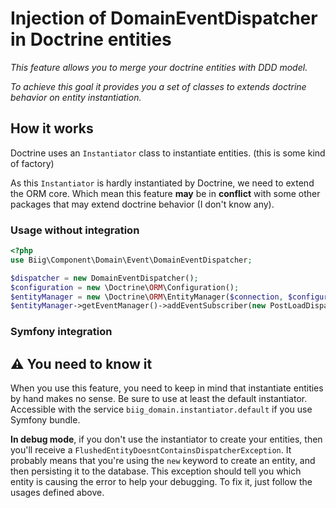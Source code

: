 Injection of DomainEventDispatcher in Doctrine entities
=======================================================

_This feature allows you to merge your doctrine entities with DDD model._

_To achieve this goal it provides you a set of classes to extends doctrine behavior on entity instantiation._

How it works
------------

Doctrine uses an `Instantiator` class to instantiate entities. (this is some kind of factory)

As this `Instantiator` is hardly instantiated by Doctrine, we need to extend the ORM core. Which mean
this feature **may** be in **conflict** with some other packages that may extend doctrine behavior (I don't know any).


### Usage without integration
 
```php
<?php
use Biig\Component\Domain\Event\DomainEventDispatcher;

$dispatcher = new DomainEventDispatcher();
$configuration = new \Doctrine\ORM\Configuration();
$entityManager = new \Doctrine\ORM\EntityManager($connection, $configuration);
$entityManager->getEventManager()->addEventSubscriber(new PostLoadDispatcherInjectionListener($dispatcher));
```

### Symfony integration

⚠ You need to know it
----------------------

When you use this feature, you need to keep in mind that instantiate entities by hand makes no sense. Be sure
to use at least the default instantiator. Accessible with the service `biig_domain.instantiator.default` if you use Symfony bundle.

**In debug mode**, if you don't use the instantiator to create your entities, then you'll receive a `FlushedEntityDoesntContainsDispatcherException`. 
It probably means that you're using the `new` keyword to create an entity, and then persisting it to the database. 
This exception should tell you which entity is causing the error to help your debugging.
To fix it, just follow the usages defined above.
